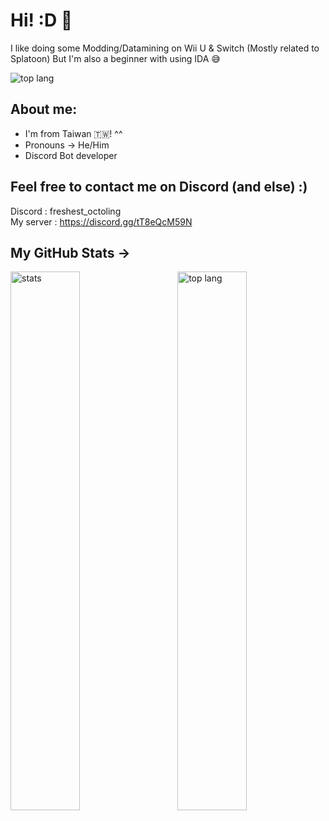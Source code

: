 # Hi! :D 👋 
I like doing some Modding/Datamining on Wii U & Switch (Mostly related to Splatoon)
But I'm also a beginner with using IDA 😅

<img alt="top lang" src="https://skillicons.dev/icons?i=py,discord,c,github,html,mongodb,twitter,unity,blender"/>

## About me:
- I'm from Taiwan 🇹🇼! ^^
- Pronouns -> He/Him
- Discord Bot developer


## Feel free to contact me on Discord (and else) :)
Discord : freshest_octoling <br />
My server : https://discord.gg/tT8eQcM59N <br />

## My GitHub Stats ->

<img alt="stats" align="left" width="47%" src="https://github-readme-stats.vercel.app/api?username=Freshestocto&show_icons=true&theme=radical"/>

<img alt="top lang" align="right" width="47%" src="https://github-readme-stats.vercel.app/api/top-langs/?username=Freshestocto"/>

<!--
**Freshestocto/Freshestocto** is a ✨ _special_ ✨ repository because its `README.md` (this file) appears on your GitHub profile.

Here are some ideas to get you started:

- 🔭 I’m currently working on ...
- 🌱 I’m currently learning ...
- 👯 I’m looking to collaborate on ...
- 🤔 I’m looking for help with ...
- 💬 Ask me about ...
- 📫 How to reach me: ...
- 😄 Pronouns: ...
- ⚡ Fun fact: ...
-->
